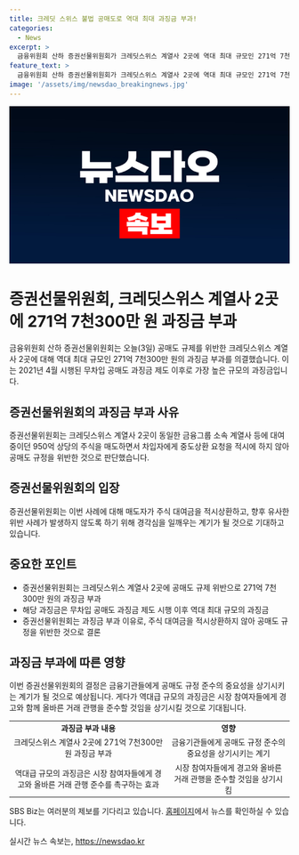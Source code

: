 ```yaml
---
title: 크레딧 스위스 불법 공매도로 역대 최대 과징금 부과!
categories:
  - News
excerpt: >
  금융위원회 산하 증권선물위원회가 크레딧스위스 계열사 2곳에 역대 최대 규모인 271억 7천300만 원의 공매도 규제 위반 과징금 부과를 결정했다. 이들은 950억 상당의 주식을 매도한 뒤 중도상환을 요청하지 않아 규정 위반으로 간주되었다. SBS Biz는 제보를 환영한다. (150자)
feature_text: >
  금융위원회 산하 증권선물위원회가 크레딧스위스 계열사 2곳에 역대 최대 규모인 271억 7천300만 원의 공매도 규제 위반 과징금 부과를 결정했다. 이들은 950억 상당의 주식을 매도한 뒤 중도상환을 요청하지 않아 규정 위반으로 간주되었다. SBS Biz는 제보를 환영한다. (150자)
image: '/assets/img/newsdao_breakingnews.jpg'
---
```


<p><img src="/assets/img/newsdao_breakingnews.jpg" alt="ontimetimes 속보" /></p>

<h1>증권선물위원회, 크레딧스위스 계열사 2곳에 271억 7천300만 원 과징금 부과</h1>

<p data-ke-size="size16">금융위원회 산하 증권선물위원회는 오늘(3일) 공매도 규제를 위반한 크레딧스위스 계열사 2곳에 대해 역대 최대 규모인 271억 7천300만 원의 과징금 부과를 의결했습니다. 이는 2021년 4월 시행된 무차입 공매도 과징금 제도 이후로 가장 높은 규모의 과징금입니다.</p>

<h2 data-ke-size="size26">증권선물위원회의 과징금 부과 사유</h2>

<p data-ke-size="size16">증권선물위원회는 크레딧스위스 계열사 2곳이 동일한 금융그룹 소속 계열사 등에 대여 중이던 950억 상당의 주식을 매도하면서 차입자에게 중도상환 요청을 적시에 하지 않아 공매도 규정을 위반한 것으로 판단했습니다.</p>

<h2 data-ke-size="size26">증권선물위원회의 입장</h2>

<p data-ke-size="size16">증권선물위원회는 이번 사례에 대해 매도자가 주식 대여금을 적시상환하고, 향후 유사한 위반 사례가 발생하지 않도록 하기 위해 경각심을 일깨우는 계기가 될 것으로 기대하고 있습니다.</p>

<h2 data-ke-size="size26">중요한 포인트</h2>

<ul>
    <li>증권선물위원회는 크레딧스위스 계열사 2곳에 공매도 규제 위반으로 271억 7천300만 원의 과징금 부과</li>
    <li>해당 과징금은 무차입 공매도 과징금 제도 시행 이후 역대 최대 규모의 과징금</li>
    <li>증권선물위원회는 과징금 부과 이유로, 주식 대여금을 적시상환하지 않아 공매도 규정을 위반한 것으로 결론</li>
</ul>

<h2 data-ke-size="size26">과징금 부과에 따른 영향</h2>

<p data-ke-size="size16">이번 증권선물위원회의 결정은 금융기관들에게 공매도 규정 준수의 중요성을 상기시키는 계기가 될 것으로 예상됩니다. 게다가 역대급 규모의 과징금은 시장 참여자들에게 경고와 함께 올바른 거래 관행을 준수할 것임을 상기시킬 것으로 기대됩니다.</p>

<table>
    <tr>
        <td style="text-align: center; height: 17px;"><b>과징금 부과 내용</b></td>
        <td style="text-align: center; height: 17px;"><b>영향</b></td>
    </tr>
    <tr>
        <td style="text-align: center; height: 17px;">크레딧스위스 계열사 2곳에 271억 7천300만 원 과징금 부과</td>
        <td style="text-align: center; height: 17px;">금융기관들에게 공매도 규정 준수의 중요성을 상기시키는 계기</td>
    </tr>
    <tr>
        <td style="text-align: center; height: 17px;">역대급 규모의 과징금은 시장 참여자들에게 경고와 올바른 거래 관행 준수를 촉구하는 효과</td>
        <td style="text-align: center; height: 17px;">시장 참여자들에게 경고와 올바른 거래 관행을 준수할 것임을 상기시킴</td>
    </tr>
</table>

<p data-ke-size="size16">SBS Biz는 여러분의 제보를 기다리고 있습니다. <a href="https://url.kr/9pghjn">홈페이지</a>에서 뉴스를 확인하실 수 있습니다.</p>
실시간 뉴스 속보는, <a href="https://newsdao.kr" rel="dofollow">https://newsdao.kr</a>


